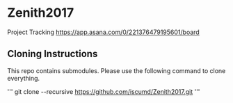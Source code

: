 # Zenith2017

Project Tracking https://app.asana.com/0/221376479195601/board

## Cloning Instructions

This repo contains submodules. Please use the following command to clone everything.

'''
git clone --recursive https://github.com/iscumd/Zenith2017.git
'''
